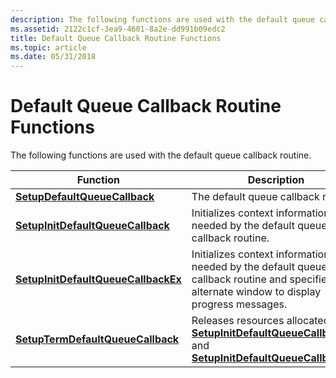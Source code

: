 ```yaml
---
description: The following functions are used with the default queue callback routine.
ms.assetid: 2122c1cf-3ea9-4601-8a2e-dd991b09edc2
title: Default Queue Callback Routine Functions
ms.topic: article
ms.date: 05/31/2018
---
```


# Default Queue Callback Routine Functions

The following functions are used with the default queue callback routine.



| Function                                                                   | Description                                                                                                                                                                            |
|----------------------------------------------------------------------------|----------------------------------------------------------------------------------------------------------------------------------------------------------------------------------------|
| [**SetupDefaultQueueCallback**](/windows/desktop/api/Setupapi/nf-setupapi-setupdefaultqueuecallbacka)             | The default queue callback routine.                                                                                                                                                    |
| [**SetupInitDefaultQueueCallback**](/windows/desktop/api/Setupapi/nf-setupapi-setupinitdefaultqueuecallback)     | Initializes context information needed by the default queue callback routine.                                                                                                          |
| [**SetupInitDefaultQueueCallbackEx**](/windows/desktop/api/Setupapi/nf-setupapi-setupinitdefaultqueuecallbackex) | Initializes context information needed by the default queue callback routine and specifies an alternate window to display progress messages.                                           |
| [**SetupTermDefaultQueueCallback**](/windows/desktop/api/Setupapi/nf-setupapi-setuptermdefaultqueuecallback)     | Releases resources allocated by [**SetupInitDefaultQueueCallback**](/windows/desktop/api/Setupapi/nf-setupapi-setupinitdefaultqueuecallback) and [**SetupInitDefaultQueueCallbackEx**](/windows/desktop/api/Setupapi/nf-setupapi-setupinitdefaultqueuecallbackex). |



 

 

 



